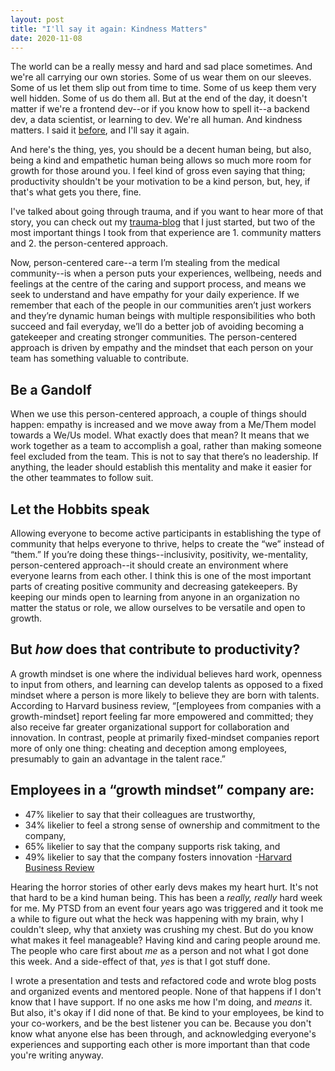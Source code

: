 ```yaml
---
layout: post
title: "I'll say it again: Kindness Matters"
date: 2020-11-08
---
```


The world can be a really messy and hard and sad place sometimes. And we're all carrying our own stories. Some of us wear them on our sleeves. Some of us let them slip out from time to time. Some of us keep them very well hidden. Some of us do them all. But at the end of the day, it doesn't matter if we're a frontend dev--or if you know how to spell it--a backend dev, a data scientist, or learning to dev. We're all human. And kindness matters. I said it [before](https://bekahhw.github.io/blog/2018/04/14/If-one-of-your-goals-isn-t-to-help-someone,-you-re-doing-it-wrong), and I'll say it again.

And here's the thing, yes, you should be a decent human being, but also, being a kind and empathetic human being allows so much more room for growth for those around you. I feel kind of gross even saying that thing; productivity shouldn't be your motivation to be a kind person, but, hey, if that's what gets you there, fine.

I've talked about going through trauma, and if you want to hear more of that story, you can check out my [trauma-blog](http://beautyinthescar.com/) that I just started, but two of the most important things I took from that experience are 1. community matters and 2. the person-centered approach.

Now, person-centered care--a term I’m stealing from the medical community--is when a person puts your experiences, wellbeing, needs and feelings at the centre of the caring and support process, and means we seek to understand and have empathy for your daily experience. If we remember that each of the people in our communities aren’t just workers and they’re dynamic human beings with multiple responsibilities who both succeed and fail everyday, we’ll do a better job of avoiding becoming a gatekeeper and creating stronger communities. The person-centered approach is driven by empathy and the mindset that each person on your team has something valuable to contribute.

## Be a Gandolf

When we use this person-centered approach, a couple of things should happen: empathy is increased and we move away from a Me/Them model towards a We/Us model. What exactly does that mean? It means that we work together as a team to accomplish a goal, rather than making someone feel excluded from the team. This is not to say that there’s no leadership. If anything, the leader should establish this mentality and make it easier for the other teammates to follow suit.

## Let the Hobbits speak

Allowing everyone to become active participants in establishing the type of community that helps everyone to thrive, helps to create the “we” instead of “them.”
If you’re doing these things--inclusivity, positivity, we-mentality, person-centered approach--it should create an environment where everyone learns from each other. I think this is one of the most important parts of creating positive community and decreasing gatekeepers. By keeping our minds open to learning from anyone in an organization no matter the status or role, we allow ourselves to be versatile and open to growth.

## But _how_ does that contribute to productivity?

A growth mindset is one where the individual believes hard work, openness to input from others, and learning can develop talents as opposed to a fixed mindset where a person is more likely to believe they are born with talents. According to Harvard business review, “[employees from companies with a growth-mindset] report feeling far more empowered and committed; they also receive far greater organizational support for collaboration and innovation. In contrast, people at primarily fixed-mindset companies report more of only one thing: cheating and deception among employees, presumably to gain an advantage in the talent race.”

## Employees in a “growth mindset” company are:

- 47% likelier to say that their colleagues are trustworthy,
- 34% likelier to feel a strong sense of ownership and commitment to the company,
- 65% likelier to say that the company supports risk taking, and
- 49% likelier to say that the company fosters innovation -[Harvard Business Review](https://hbr.org/archive-toc/BR1411)

Hearing the horror stories of other early devs makes my heart hurt. It's not that hard to be a kind human being. This has been a _really, really_ hard week for me. My PTSD from an event four years ago was triggered and it took me a while to figure out what the heck was happening with my brain, why I couldn't sleep, why that anxiety was crushing my chest. But do you know what makes it feel manageable? Having kind and caring people around me. The people who care first about _me_ as a person and not what I got done this week. And a side-effect of that, _yes_ is that I got stuff done.

I wrote a presentation and tests and refactored code and wrote blog posts and organized events and mentored people. None of that happens if I don't know that I have support. If no one asks me how I'm doing, and _means_ it. But also, it's okay if I did none of that. Be kind to your employees, be kind to your co-workers, and be the best listener you can be. Because you don't know what anyone else has been through, and acknowledging everyone's experiences and supporting each other is more important than that code you're writing anyway.
